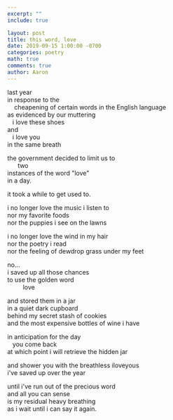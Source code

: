 ```yaml
---
excerpt: ""
include: true

layout: post
title: this word, love 
date: 2019-09-15 1:00:00 -0700
categories: poetry
math: true
comments: true
author: Aaron
---
```


last year  
in response to the  
&nbsp;&nbsp;&nbsp;&nbsp;cheapening of certain words in the English language  
as evidenced by our muttering  
&nbsp;&nbsp;&nbsp;i love these shoes  
and  
&nbsp;&nbsp;&nbsp;i love you  
in the same breath

the government decided to limit us to  
&nbsp;&nbsp;&nbsp;&nbsp;&nbsp;&nbsp;two  
instances of the word "love"  
in a day.  

it took a while to get used to.  

i no longer love the music i listen to  
nor my favorite foods  
nor the puppies i see on the lawns  

i no longer love the wind in my hair  
nor the poetry i read  
nor the feeling of dewdrop grass under my feet  

no...  
i saved up all those chances  
to use the golden word  
&nbsp;&nbsp;&nbsp;&nbsp;&nbsp;&nbsp;&nbsp;&nbsp;&nbsp;love  

and stored them in a jar  
in a quiet dark cupboard  
behind my secret stash of cookies  
and the most expensive bottles of wine i have  

in anticipation for the day  
&nbsp;&nbsp;&nbsp;you come back  
at which point i will retrieve the hidden jar  

and shower you with the breathless iloveyous  
i've saved up over the year  

until i've run out of the precious word  
and all you can sense  
is my residual heavy breathing  
as i wait until i can say it again.
